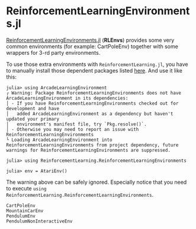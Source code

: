 # ReinforcementLearningEnvironments.jl

[ReinforcementLearningEnvironments.jl](https://github.com/JuliaReinforcementLearning/ReinforcementLearningEnvironments.jl) (**RLEnvs**) provides some very common environments (for example: CartPoleEnv) together with some wrappers for 3-rd party environments.

To use those extra environments with `ReinforcementLearning.jl`, you have to manually install those dependent packages listed [here](https://github.com/JuliaReinforcementLearning/ReinforcementLearningEnvironments.jl#3-rd-party-environments). And use it like this:

```julia-repl
julia> using ArcadeLearningEnvironment
┌ Warning: Package ReinforcementLearningEnvironments does not have ArcadeLearningEnvironment in its dependencies:
│ - If you have ReinforcementLearningEnvironments checked out for development and have
│   added ArcadeLearningEnvironment as a dependency but haven't updated your primary
│   environment's manifest file, try `Pkg.resolve()`.
│ - Otherwise you may need to report an issue with ReinforcementLearningEnvironments
└ Loading ArcadeLearningEnvironment into ReinforcementLearningEnvironments from project dependency, future warnings for ReinforcementLearningEnvironments are suppressed.

julia> using ReinforcementLearning.ReinforcementLearningEnvironments

julia> env = AtariEnv()
```

The warning above can be safely ignored. Especially notice that you need to execute `using ReinforcementLearning.ReinforcementLearningEnvironments`.

```@docs
CartPoleEnv
MountainCarEnv
PendulumEnv
PendulumNonInteractiveEnv
```